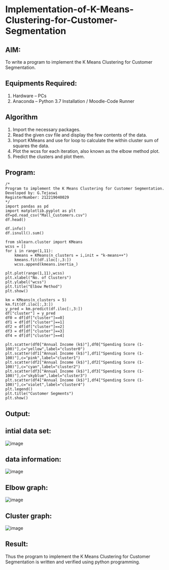 # Implementation-of-K-Means-Clustering-for-Customer-Segmentation

## AIM:
To write a program to implement the K Means Clustering for Customer Segmentation.

## Equipments Required:
1. Hardware – PCs
2. Anaconda – Python 3.7 Installation / Moodle-Code Runner

## Algorithm
1. Import the necessary packages. 
2. Read the given csv file and display the few contents of the data. 
3. Import KMeans and use for loop to calculate the within cluster sum of squares the data.
4. Plot the wcss for each iteration, also known as the elbow method plot.
5. Predict the clusters and plot them.
## Program:
```
/*
Program to implement the K Means Clustering for Customer Segmentation.
Developed by: G.Tejaswi
RegisterNumber: 212219040029
*/
import pandas as pd
import matplotlib.pyplot as plt
df=pd.read_csv("Mall_Customers.csv")
df.head()

df.info()
df.isnull().sum()

from sklearn.cluster import KMeans
wcss = []  
for i in range(1,11):
    kmeans = KMeans(n_clusters = i,init = "k-means++")
    kmeans.fit(df.iloc[:,3:])
    wcss.append(kmeans.inertia_)

plt.plot(range(1,11),wcss)
plt.xlabel("No. of Clusters")
plt.ylabel("wcss")
plt.title("Elbow Method")
plt.show()

km = KMeans(n_clusters = 5)
km.fit(df.iloc[:,3:])
y_pred = km.predict(df.iloc[:,3:])
df["cluster"] = y_pred
df0 = df[df["cluster"]==0]
df1 = df[df["cluster"]==1]
df2 = df[df["cluster"]==2]
df3 = df[df["cluster"]==3]
df4 = df[df["cluster"]==4]

plt.scatter(df0["Annual Income (k$)"],df0["Spending Score (1-100)"],c="yellow",label="cluster0")
plt.scatter(df1["Annual Income (k$)"],df1["Spending Score (1-100)"],c="pink",label="cluster1")
plt.scatter(df2["Annual Income (k$)"],df2["Spending Score (1-100)"],c="cyan",label="cluster2")
plt.scatter(df3["Annual Income (k$)"],df3["Spending Score (1-100)"],c="skyblue",label="cluster3")
plt.scatter(df4["Annual Income (k$)"],df4["Spending Score (1-100)"],c="violet",label="cluster4")
plt.legend()
plt.title("Customer Segments")
plt.show()
```

## Output:
## intial data set:
![image](https://user-images.githubusercontent.com/79306169/174669033-d636c18f-1011-4a8a-a801-4a737ba44e35.png)
## data information:
![image](https://user-images.githubusercontent.com/79306169/174669078-3b8d52b4-4384-4a2b-9186-70652be541c9.png)
## Elbow graph:
![image](https://user-images.githubusercontent.com/79306169/174669124-ce8ca2ca-c657-4c9b-a6c3-9417a6747213.png)
## Cluster graph:
![image](https://user-images.githubusercontent.com/79306169/174669159-750b9ea2-1358-47dc-93ad-468cd04dbe29.png)



## Result:
Thus the program to implement the K Means Clustering for Customer Segmentation is written and verified using python programming.
